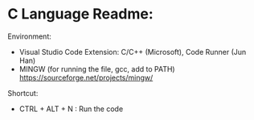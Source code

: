 # C Language Readme:

Environment:
- Visual Studio Code Extension: C/C++ (Microsoft), Code Runner (Jun Han)
- MINGW (for running the file, gcc, add to PATH) https://sourceforge.net/projects/mingw/

Shortcut:
- CTRL + ALT + N : Run the code